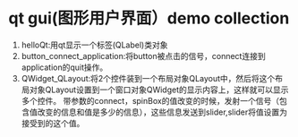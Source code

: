 # qt gui(图形用户界面）demo collection
1. helloQt:用qt显示一个标签(QLabel)类对象
2. button_connect_application:将button被点击的信号，connect连接到application的quit操作。
3. QWidget_QLayout:将2个控件装到一个布局对象QLayout中，然后将这个布局对象QLayout设置到一个窗口对象QWidget的显示内容上，这样就可以显示多个控件。
   带参数的connect，spinBox的值改变的时候，发射一个信号（包含值改变的信息和值是多少的信息），这些信息发送到slider,slider将值设置为接受到的这个值。

